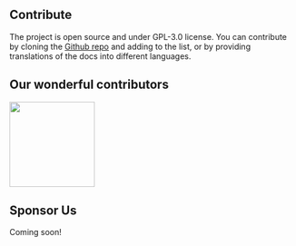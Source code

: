 ## Contribute

The project is open source and under GPL-3.0 license. You can contribute by cloning the [Github repo](https://github.com/CSumm/helpmepoc) and adding to the list, or by providing translations of the docs into different languages.

## Our wonderful contributors
<a href="https://www.github.com/csumm">
<img 
src="/images/carlgithub.png"
width="150px"
height="150px"
/>
</a>

## Sponsor Us
Coming soon!
